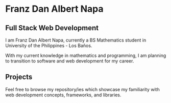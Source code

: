 # Franz Dan Albert Napa

## Full Stack Web Development
I am Franz Dan Albert Napa, currently a BS Mathematics student in University of the Philippines - Los Baños.

With my current knowledge in mathematics and programming, I am planning to transition to software and web development for my career.

## Projects
Feel free to browse my repository/ies which showcase my familiarity with web development concepts, frameworks, and libraries.
